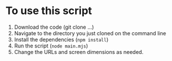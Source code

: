 # To use this script

1. Download the code (git clone ...)
2. Navigate to the directory you just cloned on the command line
3. Install the dependencies (`npm install`)
4. Run the script (`node main.mjs`)
5. Change the URLs and screen dimensions as needed.
